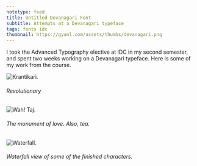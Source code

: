 ```yaml
---
notetype: feed
title: Untitled Devanagari Font
subtitle: Attempts at a Devanagari typeface
tags: fonts idc
thumbnail: https://gyanl.com/assets/thumbs/devanagari.png
---
```


I took the Advanced Typography elective at IDC in my second semester, and spent two weeks working on a Devanagari typeface. Here is some of my work from the course.

![Krantikari.](https://gyanl.com/assets/utf-krantikari.png)

###### Revolutionary

![Wah! Taj.](https://gyanl.com/assets/utf-wahtaj.png)

###### The monument of love. Also, tea.

![Waterfall.](https://gyanl.com/assets/utf-waterfall.png)

###### Waterfall view of some of the finished characters.
